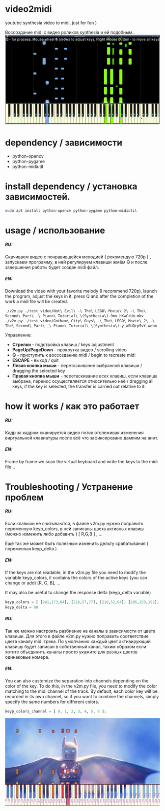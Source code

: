 # video2midi
youtube synthesia video to midi, just for fun )

Воссоздание midi с видео роликов synthesia и ей подобным..
![Alt text](docs/mainwindow.png?raw=true "main window")

# dependency / зависимости

- python-opencv
- python-pygame
- python-midiutil

# install dependency / установка зависимостей.

```bash
sudo apt install python-opencv python-pygame python-midiutil
```

# usage / использование

##### RU:
 Скачиваем видео с понравившейся мелодией ( рекомендую 720p ) , запускаем программу, в ней регулируем клавиши жмём Q и после завершения работы будет создан midi файл.
 
##### EN:
 Download the video with your favorite melody (I recommend 720p), launch the program, adjust the keys in it, press Q and after the completion of the work a midi file will be created.

  ```
  ./v2m.py ./test_video/Not\ Evil\ -\ The\ LEGO\ Movie\ 2\ -\ The\ Second\ Part\ _\ Piano\ Tutorial\ \(Synthesia\)-9mv_hKwCzUo.mkv
  ./v2m.py ./test_video/Gotham\ City\ Guys\ -\ The\ LEGO\ Movie\ 2\ -\ The\ Second\ Part\ _\ Piano\ Tutorial\ \(Synthesia\)-y_aBUQrp5vY.webm
  ```

  Управление:
  * **Стрелки** - подстройка клавиш / keys adjustment
  * **PageUp/PageDown** - прокрутка видео / scrolling video 
  * **Q** - приступить к воссозданию midi / begin to recreate midi
  * **ESCAPE** - выход / quit
  * **Левая кнопка мыши** - перетаскивание выбранной клавиши / dragging the selected key
  * **Правая кнопка мыши** - перетаскивание всех клавиш, если клавиша выбрана, перенос осуществляется относительно неё / dragging all keys, if the key is selected, the transfer is carried out relative to it.

# how it works / как это работает

##### RU:
Кадр за кадром сканируется видео поток отслеживая изменения виртуальной клавиатуры после всё что зафиксировано дампим на винт.

##### EN:
Frame by frame we scan the virtual keyboard and write the keys to the midi file...


# Troubleshooting / Устранение проблем 

##### RU:
Если клавиши не считываются, в файле v2m.py нужно поправить переменную keyp_colors, в ней записаны цвета активных клавиш (можно изменить либо добавить ) [ R,G,B ] , ... 

Ещё так же может быть полезным изменить дельту срабатывания ( переменная keyp_delta )

##### EN:
If the keys are not readable, in the v2m.py file you need to modify the variable keyp_colors, it contains the colors of the active keys (you can change or add) [R, G, B], ...

It may also be useful to change the response delta (keyp_delta variable)

```python
keyp_colors = [ [241,173,64], [216,57,77], [218,52,64], [105,150,192], [39,87,149] ];
keyp_delta = 90
```

##### RU:
Так же можно настроить разбиение на каналы в зависимости от цвета клавиши. Для этого в файле v2m.py нужно поправить соответствие цвета каналу midi трека. 
По умолчанию каждый цвет активирующий клавишу будет записан в собственный канал, таким образом если хотите объединить каналы просто укажите для разных цветов одинаковые номера.

##### EN:
You can also customize the separation into channels depending on the color of the key. To do this, in the v2m.py file, you need to modify the color matching to the midi channel of the track.
By default, each color key will be recorded in its own channel, so if you want to combine the channels, simply specify the same numbers for different colors.


```python
keyp_colors_channel = [ 0, 1, 2, 3, 4, 5, 6 ];
```

![Alt text](docs/frame47.jpg?raw=true "input from image")
